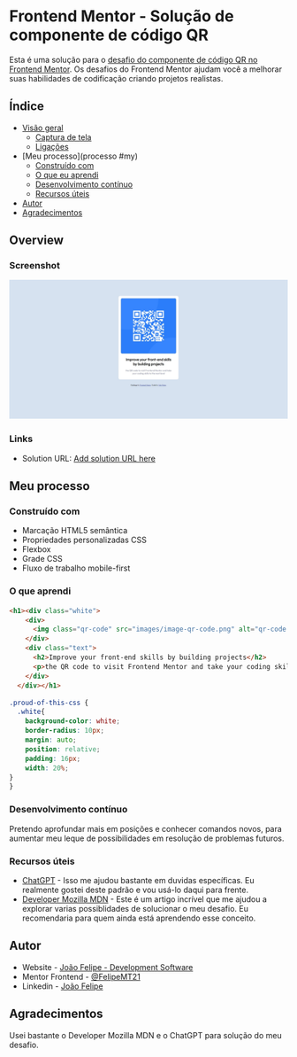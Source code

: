 # Frontend Mentor - Solução de componente de código QR

Esta é uma solução para o [desafio do componente de código QR no Frontend Mentor](https://www.frontendmentor.io/challenges/qr-code-component-iux_sIO_H). Os desafios do Frontend Mentor ajudam você a melhorar suas habilidades de codificação criando projetos realistas.  

## Índice

- [Visão geral](#overview)
  - [Captura de tela](#screenshot)
  - [Ligações](#links)
- [Meu processo](processo #my)
  - [Construído com](#built-com)
  - [O que eu aprendi](#what-i-aprendi)
  - [Desenvolvimento contínuo](#continued-desenvolvimento)
  - [Recursos úteis](#useful-recursos)
- [Autor](#author)
- [Agradecimentos](#acknowledgments)

## Overview

### Screenshot

![](./myproject.jpeg)

### Links

- Solution URL: [Add solution URL here](https://github.com/FelipeMT21/qr-code-component)

## Meu processo

### Construído com

- Marcação HTML5 semântica
- Propriedades personalizadas CSS
- Flexbox
- Grade CSS
- Fluxo de trabalho mobile-first

### O que aprendi

```html
<h1><div class="white">
    <div>
      <img class="qr-code" src="images/image-qr-code.png" alt="qr-code.img">
    </div>
    <div class="text">
      <h2>Improve your front-end skills by building projects</h2>
      <p>the QR code to visit Frontend Mentor and take your coding skills to the next level</p>
    </div>
  </div></h1>
```
```css
.proud-of-this-css {
  .white{
    background-color: white;
    border-radius: 10px;
    margin: auto;
    position: relative;
    padding: 16px;
    width: 20%;
}
}
```

### Desenvolvimento contínuo

Pretendo aprofundar mais em posições e conhecer comandos novos, para aumentar meu leque de possibilidades em resolução de problemas futuros. 

### Recursos úteis

- [ChatGPT](https://chat.openai.com/) - Isso me ajudou bastante em duvidas específicas. Eu realmente gostei deste padrão e vou usá-lo daqui para frente.
- [Developer Mozilla MDN](https://developer.mozilla.org/pt-BR/) - Este é um artigo incrível que me ajudou a explorar varias possiblidades de solucionar o meu desafio. Eu recomendaria para quem ainda está aprendendo esse conceito.

## Autor

- Website - [João Felipe - Development Software](https://felipemt21.github.io/curriculo/)
- Mentor Frontend - [@FelipeMT21](https://www.frontendmentor.io/profile/FelipeMT21)
- Linkedin - [João Felipe](https://www.linkedin.com/in/jo%C3%A3o-felipe-1028aa210/)

## Agradecimentos

Usei bastante o Developer Mozilla MDN e o ChatGPT para solução do meu desafio.